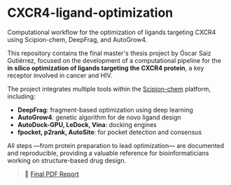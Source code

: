 # CXCR4-ligand-optimization
Computational workflow for the optimization of ligands targeting CXCR4 using Scipion-chem, DeepFrag, and AutoGrow4.

This repository contains the final master's thesis project by Óscar Saiz Gutiérrez, focused on the development of a computational pipeline for the **in silico optimization of ligands targeting the CXCR4 protein**, a key receptor involved in cancer and HIV.

The project integrates multiple tools within the [Scipion-chem](https://github.com/scipion-chem) platform, including:
- **DeepFrag**: fragment-based optimization using deep learning
- **AutoGrow4**: genetic algorithm for de novo ligand design
- **AutoDock-GPU, LeDock, Vina**: docking engines
- **fpocket, p2rank, AutoSite**: for pocket detection and consensus

All steps —from protein preparation to lead optimization— are documented and reproducible, providing a valuable reference for bioinformaticians working on structure-based drug design.

> 📘 [Final PDF Report](./docs/tfm_oscarsaizgutierrez.pdf)
